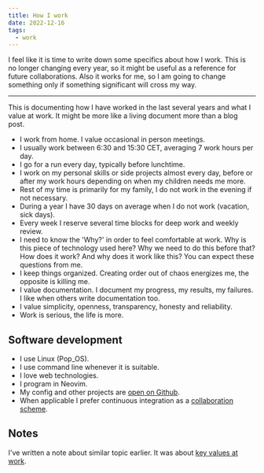 ```yaml
---
title: How I work
date: 2022-12-16
tags:
  - work
---
```


I feel like it is time to write down some specifics about how I work. This is no
longer changing every year, so it might be useful as a reference for future
collaborations. Also it works for me, so I am going to change something only if
something significant will cross my way.

---

This is documenting how I have worked in the last several years and what I value
at work. It might be more like a living document more than a blog post.

- I work from home. I value occasional in person meetings.
- I usually work between 6:30 and 15:30 CET, averaging 7 work hours per day.
- I go for a run every day, typically before lunchtime.
- I work on my personal skills or side projects almost every day, before or
  after my work hours depending on when my children needs me more.
- Rest of my time is primarily for my family, I do not work in the evening if
  not necessary.
- During a year I have 30 days on average when I do not work (vacation, sick
  days).
- Every week I reserve several time blocks for deep work and weekly review.
- I need to know the 'Why?' in order to feel comfortable at work. Why is this
  piece of technology used here? Why we need to do this before that? How does it
  work? And why does it work like this? You can expect these questions from me.
- I keep things organized. Creating order out of chaos energizes me, the
  opposite is killing me.
- I value documentation. I document my progress, my results, my failures. I like
  when others write documentation too.
- I value simplicity, openness, transparency, honesty and reliability.
- Work is serious, the life is more.

## Software development

- I use Linux (Pop_OS).
- I use command line whenever it is suitable.
- I love web technologies.
- I program in Neovim.
- My config and other projects are [open on Github](https://github.com/lttr/).
- When applicable I prefer continuous integration as a [collaboration scheme](https://martinfowler.com/articles/ship-show-ask.html).

## Notes

I've written a note about similar topic earlier. It was about [key values at
work](/notes/key-values/).
